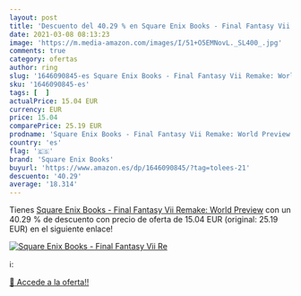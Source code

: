 ```yaml
---
layout: post
title: 'Descuento del 40.29 % en Square Enix Books - Final Fantasy Vii Re'
date: 2021-03-08 08:13:23
image: 'https://m.media-amazon.com/images/I/51+O5EMNovL._SL400_.jpg'
comments: true
category: ofertas
author: ring
slug: '1646090845-es Square Enix Books - Final Fantasy Vii Remake: World Preview'
sku: '1646090845-es'
tags: [  ]
actualPrice: 15.04 EUR
currency: EUR
price: 15.04
comparePrice: 25.19 EUR
prodname: 'Square Enix Books - Final Fantasy Vii Remake: World Preview'
country: 'es'
flag: '🇪🇸'
brand: 'Square Enix Books'
buyurl: 'https://www.amazon.es/dp/1646090845/?tag=tolees-21'
descuento: '40.29'
average: '18.314'
---
```


Tienes [Square Enix Books - Final Fantasy Vii Remake: World Preview](https://www.amazon.es/dp/1646090845/?tag=tolees-21) con un 40.29 % de descuento con precio de oferta de 15.04 EUR (original: 25.19 EUR) en el siguiente enlace!

[![Square Enix Books - Final Fantasy Vii Re](https://m.media-amazon.com/images/I/51+O5EMNovL._SL400_.jpg)](https://www.amazon.es/dp/1646090845/?tag=tolees-21)

ℹ️:


[🛒 Accede a la oferta!!](https://www.amazon.es/dp/1646090845/?tag=tolees-21)
